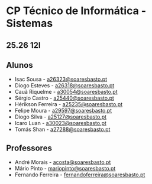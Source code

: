 # CP Técnico de Informática - Sistemas
## 25.26 12I

## Alunos
- Isac Sousa - a26323@soaresbasto.pt
- Diogo Esteves - a26318@soaresbasto.pt
- Cauã Riquelme - a30054@soaresbasto.pt
- Sérgio Castro - a25440@soaresbasto.pt
- Hérikson Ferreira - a25235@soaresbasto.pt
- Felipe Moura - a29597@soaresbasto.pt
- Diogo Silva - a25127@soaresbasto.pt
- Icaro Luan - a30023@soaresbasto.pt
- Tomás Shan - a27288@soaresbasto.pt

## Professores
- André Morais - acosta@soaresbasto.pt
- Mário Pinto - mariopinto@soaresbasto.pt
- Fernando Ferreira - fernandoferreira@soaresbasto.pt